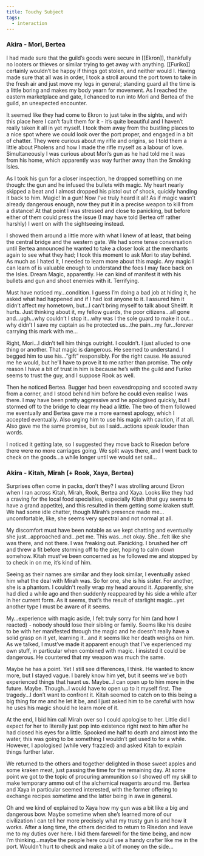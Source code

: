 ```yaml
---
title: Touchy Subject
tags:
  - interaction
---
```


### Akira - Mori, Bertea

I had made sure that the guild’s goods were secure in [[Ekron]], thankfully no looters or thieves or similar trying to get away with anything. [[Furiko]] certainly wouldn’t be happy if things got stolen, and neither would I. Having made sure that all was in order, I took a stroll around the port town to take in the fresh air and just move my legs in general; standing guard all the time is a little boring and makes my body yearn for movement. As I reached the eastern marketplace and gate, I chanced to run into Mori and Bertea of the guild, an unexpected encounter.

It seemed like they had come to Ekron to just take in the sights, and with this place here I can’t fault them for it - it’s quite beautiful and I haven’t really taken it all in yet myself. I took them away from the bustling places to a nice spot where we could look over the port proper, and engaged in a bit of chatter. They were curious about my rifle and origins, so I told them a little about Pholens and how I made the rifle myself as a labour of love. Simultaneously I was curious about Mori’s gun as he had told me it was from his home, which apparently was way further away than the Smoking Isles.

As I took his gun for a closer inspection, he dropped something on me though: the gun and he infused the bullets with magic. My heart nearly skipped a beat and I almost dropped his pistol out of shock, quickly handing it back to him. Magic! In a gun! Now I’ve truly heard it all! As if magic wasn’t already dangerous enough, now they put it in a precise weapon to kill from a distance! At that point I was stressed and close to panicking, but before either of them could press the issue (I may have told Bertea off rather harshly) I went on with the sightseeing instead.

I showed them around a little more with what I knew of at least, that being the central bridge and the western gate. We had some tense conversation until Bertea announced he wanted to take a closer look at the merchants again to see what they had; I took this moment to ask Mori to stay behind. As much as I hated it, I needed to learn more about this magic. Any magic I can learn of is valuable enough to understand the foes I may face back on the Isles. Dream Magic, apparently. He can kind of manifest it with his bullets and gun and shoot enemies with it. Terrifying.

Must have noticed my…condition. I guess I’m doing a bad job at hiding it, he asked what had happened and if I had lost anyone to it. I assured him it didn’t affect my hometown, but…I can’t bring myself to talk about Sheliff. It hurts. Just thinking about it, my fellow guards, the poor citizens…all gone and…ugh…why couldn’t I stop it…why was I the sole guard to make it out…why didn’t I save my captain as he protected us…the pain…my fur…forever carrying this mark with me…

Right, Mori…I didn’t tell him things outright. I couldn’t. I just alluded to one thing or another. That magic is dangerous. He seemed to understand. I begged him to use his…”gift” responsibly. For the right cause. He assured me he would, but he’ll have to prove it to me rather than promise. The only reason I have a bit of trust in him is because he’s with the guild and Furiko seems to trust the guy, and I suppose Rook as well.

Then he noticed Bertea. Bugger had been eavesdropping and scooted away from a corner, and I stood behind him before he could even realise I was there. I may have been pretty aggressive and he apologised quickly, but I stormed off to the bridge to clear my head a little. The two of them followed me eventually and Bertea gave me a more earnest apology, which I accepted eventually. Also urging him to use his magic with caution, if at all. Also gave me the same promise, but as I said…actions speak louder than words. 

I noticed it getting late, so I suggested they move back to Risedon before there were no more carriages going. We split ways there, and I went back to check on the goods…a while longer until we would set sail…

### Akira - Kitah, Mirah (+ Rook, Xaya, Bertea)

Surprises often come in packs, don’t they? I was strolling around Ekron when I ran across Kitah, Mirah, Rook, Bertea and Xaya. Looks like they had a craving for the local food specialties, especially Kitah (that guy seems to have a grand appetite), and this resulted in them getting some kraken stuff. We had some idle chatter, though Mirah’s presence made me…uncomfortable, like, she seems very spectral and not normal at all.

My discomfort must have been notable as we kept chatting and eventually she just…approached and…pet me. This was…not okay. She…felt like she was there, and not there. I was freaking out. Panicking. I brushed her off and threw a fit before storming off to the pier, hoping to calm down somehow. Kitah must’ve been concerned as he followed me and stopped by to check in on me, it’s kind of him.

Seeing as their names are similar and they look similar, I eventually asked him what the deal with Mirah was. So for one, she is his sister. For another, she is a phantom. I couldn't really wrap my head around it. Apparently, she had died a while ago and then suddenly reappeared by his side a while after in her current form. As it seems, that’s the result of starlight magic…yet another type I must be aware of it seems.

My…experience with magic aside, I felt truly sorry for him (and how I reacted) - nobody should lose their sibling or family. Seems like his desire to be with her manifested through the magic and he doesn’t really have a solid grasp on it yet, learning it…and it seems like her death weighs on him. As we talked, I must’ve made it apparent enough that I’ve experienced my own stuff, in particular when combined with magic. I insisted it could be dangerous. He countered that my weapon was much the same.

Maybe he has a point. Yet I still see differences, I think. He wanted to know more, but I stayed vague. I barely know him yet, but it seems we’ve both experienced things that haunt us. Maybe…I can open up to him more in the future. Maybe. Though…I would have to open up to it myself first. The tragedy…I don’t want to confront it. Kitah seemed to catch on to this being a big thing for me and he let it be, and I just asked him to be careful with how he uses his magic should he learn more of it.

At the end, I bid him call Mirah over so I could apologise to her. Little did I expect for her to literally just pop into existence right next to him after he had closed his eyes for a little. Spooked me half to death and almost into the water, this was going to be something I wouldn’t get used to for a while. However, I apologised (while very frazzled) and asked Kitah to explain things further later.

We returned to the others and together delighted in those sweet apples and some kraken meat, just passing the time for the remaining day. At some point we got to the topic of procuring ammunition so I showed off my skill to make temporary ammo out of the alchemical reagents around me. Bertea and Xaya in particular seemed interested, with the former offering to exchange recipes sometime and the latter being in awe in general.

Oh and we kind of explained to Xaya how my gun was a bit like a big and dangerous bow. Maybe sometime when she’s learned more of our civilization I can tell her more precisely what my trusty gun is and how it works. After a long time, the others decided to return to Risedon and leave me to my duties over here. I bid them farewell for the time being, and now I’m thinking…maybe the people here could use a handy crafter like me in the port. Wouldn’t hurt to check and make a bit of money on the side…